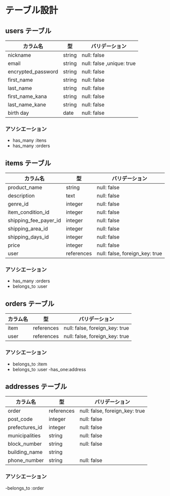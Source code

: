 # テーブル設計

## users テーブル

| カラム名            | 型      | バリデーション             |
| ------------------ | ------ | -----------              |
| nickname           | string | null: false              |
| email              | string | null: false ,unique: true|
| encrypted_password | string | null: false              |
| first_name         | string | null: false              |
| last_name          | string | null: false              |
| first_name_kana    | string | null: false              |
| last_name_kane     | string | null: false              |
| birth day          |  date  | null: false              |

### アソシエーション

- has_many :itens
- has_many :orders

## items テーブル

| カラム名               | 型         | バリデーション                  |
| ------                | ------    | -----------                   |
| product_name          | string    | null: false                   |
| description           | text      | null: false                   |
| genre_id              | integer   | null: false                   |
| item_condition_id     | integer   | null: false                   |
|shipping_fee_payer_id  |integer    |null: false                    |
|shipping_area_id       |integer    |null: false                    |
|shipping_days_id       |integer    |null: false                    |
|price                  |integer    |null: false                    |
|user                   |references |null: false, foreign_key: true |


### アソシエーション

- has_many :orders
- belongs_to :user

## orders テーブル

| カラム名   | 型         | バリデーション                   |
| -------  | ---------- | ------------------------------ |
| item     | references | null: false, foreign_key: true |
| user     | references | null: false, foreign_key: true |

### アソシエーション

- belongs_to :item
- belongs_to :user
-has_one:address

## addresses テーブル

| カラム名       | 型          | バリデーション                   |
| ------        | ------     | -----------                    |
|order          | references | null: false, foreign_key: true |
|post_code      |integer     |null: false                     |
|prefectures_id |integer     |null: false                     |
|municipalities | string     | null: false                    |
|block_number   | string     | null: false                    |
|building_name  | string     |                                |
|phone_number   | string     | null: false                    |

### アソシエーション

-belongs_to :order